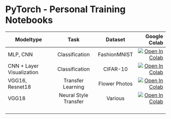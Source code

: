 # PyTorch - Personal Training Notebooks

| Modeltype |      Task      |  Dataset | Google Colab |
|-----------|:--------------:|:--------:|------:|
| MLP, CNN          | Classification | FashionMNIST         | [![Open In Colab](https://colab.research.google.com/assets/colab-badge.svg)](https://colab.research.google.com/github/Martin-PhilippIrsch/PyTorch_training/blob/master/FashionMNIST_MLP_CNN_v1.ipynb)      |
| CNN + Layer Visualization      | Classification | CIFAR-10 |    [![Open In Colab](https://colab.research.google.com/assets/colab-badge.svg)](https://colab.research.google.com/github/Martin-PhilippIrsch/PyTorch_training/blob/master/CIFAR_CNN_v1.ipynb)   |
| VGG16, Resnet18          |  Transfer Learning             | Flower Photos        | [![Open In Colab](https://colab.research.google.com/assets/colab-badge.svg)](https://colab.research.google.com/github/Martin-PhilippIrsch/PyTorch_training/blob/master/Transfer_Learning_v1.ipynb)      |
| VGG18          |  Neural Style Transfer              |  Various     | [![Open In Colab](https://colab.research.google.com/assets/colab-badge.svg)](https://colab.research.google.com/github/Martin-PhilippIrsch/PyTorch_training/blob/master/Neural_Style_Transfer_v1.ipynb)      |
|           |                |          |       |
|           |                |          |       |
|           |                |          |       |
|           |                |          |       |


